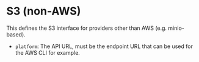 # S3 (non-AWS)

This defines the S3 interface for providers other than AWS (e.g. minio-based).

- `platform`: The API URL, must be the endpoint URL that can be used for the AWS CLI for example.
